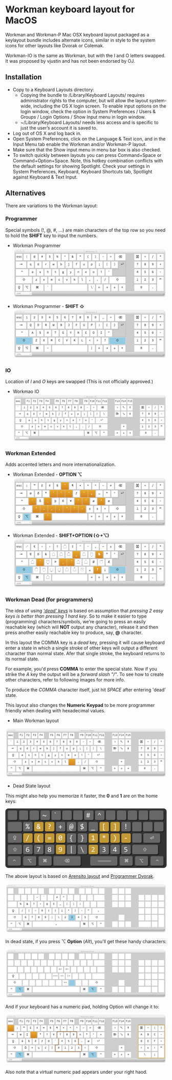 Workman keyboard layout for MacOS
===========

Workman and Workman-P Mac OSX keyboard layout packaged as a keylayout bundle includes alternate icons, similar in style to the system icons for other layouts like Dvorak or Colemak.

Workman-IO is the same as Workman, but with the I and O letters swapped. It was proposed by vjustin and has not been endorsed by OJ.

## Installation

 * Copy to a Keyboard Layouts directory:
   * Copying the bundle to /Library/Keyboard Layouts/ requires administrator rights to the computer, but will allow the layout system-wide, including the OS X login screen. To enable input options on the login window, check the option in System Preferences / Users & Groups / Login Options / Show Input menu in login window.
	* ~/Library/Keyboard Layouts/ needs less access and is specific to just the user’s account it is saved to.
 * Log out of OS X and log back in.
 * Open System Preferences, click on the Language & Text icon, and in the Input Menu tab enable the Workman and/or Workman-P layout.
 * Make sure that the Show input menu in menu bar box is also checked.
 * To switch quickly between layouts you can press Command+Space or Command+Option+Space. Note, this hotkey combination conflicts with the default settings for showing Spotlight. Check your settings in System Preferences, Keyboard, Keyboard Shortcuts tab, Spotlight against Keyboard & Text Input.

## Alternatives

There are variations to the Workman layout:

### Programmer
Special symbols (!, @, #, ...) are main characters of the top row so you need to hold
  the **SHIFT** key to input the numbers.

* Workman Programmer
![Workman Programmer](screenshots/workman-P/workman-P.png)

* Workman Programmer - **SHIFT ⇧**
![Workman Programmer shift](screenshots/workman-P/workman-P_SHIFT.png)

### IO
Location of *I* and *O* keys are swapped (This is not officially approved.)

* Workmao IO
![Workman IO](screenshots/workman-IO/workman-IO.png)

### Workman Extended

Adds accented letters and more internationalization.

* Workman Extended - **OPTION ⌥**
![Workman Extended](screenshots/workman-Extended/workman-ex-alt.png)

* Workman Extended - **SHIFT+OPTION  (⇧+⌥)**
![Workman Extended](screenshots/workman-Extended/workman-ex-alt-shift.png)

### Workman Dead (for programmers)
The idea of using [*'dead' keys*](http://goo.gl/SURIC) is based
on assumption that *pressing 2 easy keys is better than pressing 1 hard key*.
So to make it easier to type (programming) characters/symbols, we're going to
press an easily reachable key (which will **NOT** output any character), release it and then press another easily reachable key to produce, say, **@** character.

In this layout the COMMA key is a *dead* key, pressing it will cause keyboard enter a state in which a single stroke of other keys will output a different character than normal state. Afer that single stroke, the keyboard returns to its normal state.

For example, you'd press __COMMA__ to enter the special state. Now if you strike the *A* key the
output will be a *forward slash "/"*. To see how to create other characters, refer to following images for more info.

To produce the *COMMA* character itself, just hit *SPACE* after entering 'dead' state.

This layout also changes the **Numeric Keypad** to be more programmer friendly when dealing with
hexadecimal values.

* Main Workman layout

![Main layout](screenshots/workman-dead/main_layout.png)

* Dead State layout

This might also help you memorize it faster, the **0** and **1** are on the home keys:

![dead state layout](screenshots/workman-dead/dead_state_layout.png)

The above layout is based on [Arensito layout](http://www.pvv.org/~hakonhal/main.cgi/keyboard) and
[Programmer Dvorak](http://www.kaufmann.no/roland/dvorak/).

![Dead State layout](screenshots/workman-dead/dead_state.png)

In dead state, if you press ⌥ **Option** (*Alt*), you'll get these handy characters:

![Dead State + Option](screenshots/workman-dead/dead_state_option.png)

And if your keyboard has a numeric pad, holding Option will change it to:

![Numeric Pad](screenshots/workman-dead/option_hexadecimal.png)

Also note that a virtual numeric pad appears under your right haod.

